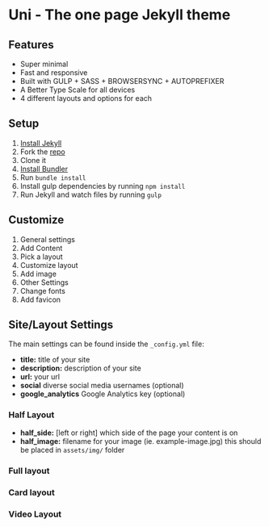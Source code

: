 # Uni - The one page Jekyll theme

## Features

* Super minimal
* Fast and responsive
* Built with GULP + SASS + BROWSERSYNC + AUTOPREFIXER
* A Better Type Scale for all devices
* 4 different layouts and options for each

## Setup

1. [Install Jekyll](http://jekyllrb.com)
2. Fork the [repo](http://github.com/brianmaierjr/frameset)
3. Clone it
4. [Install Bundler](http://bundler.io/)
5. Run `bundle install`
6. Install gulp dependencies by running `npm install`
7. Run Jekyll and watch files by running `gulp`

## Customize

1. General settings
2. Add Content
3. Pick a layout
4. Customize layout
5. Add image
6. Other Settings
7. Change fonts
8. Add favicon

## Site/Layout Settings

The main settings can be found inside the `_config.yml` file:

* **title:** title of your site
* **description:** description of your site
* **url:** your url
* **social** diverse social media usernames (optional)
* **google_analytics** Google Analytics key (optional)

### Half Layout

* **half_side:** [left or right] which side of the page your content is on
* **half_image:** filename for your image (ie. example-image.jpg) this should be placed in `assets/img/` folder

### Full layout

### Card layout

### Video Layout
